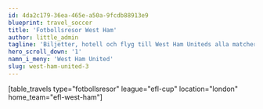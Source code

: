 ```yaml
---
id: 4da2c179-36ea-465e-a50a-9fcdb88913e9
blueprint: travel_soccer
title: 'Fotbollsresor West Ham'
author: little_admin
tagline: 'Biljetter, hotell och flyg till West Ham Uniteds alla matcher i EFL Cup'
hero_scroll_down: '1'
namn_i_meny: 'West Ham United'
slug: west-ham-united-3
---
```

<p>[table_travels type="fotbollsresor" league="efl-cup" location="london" home_team="efl-west-ham"]</p>
